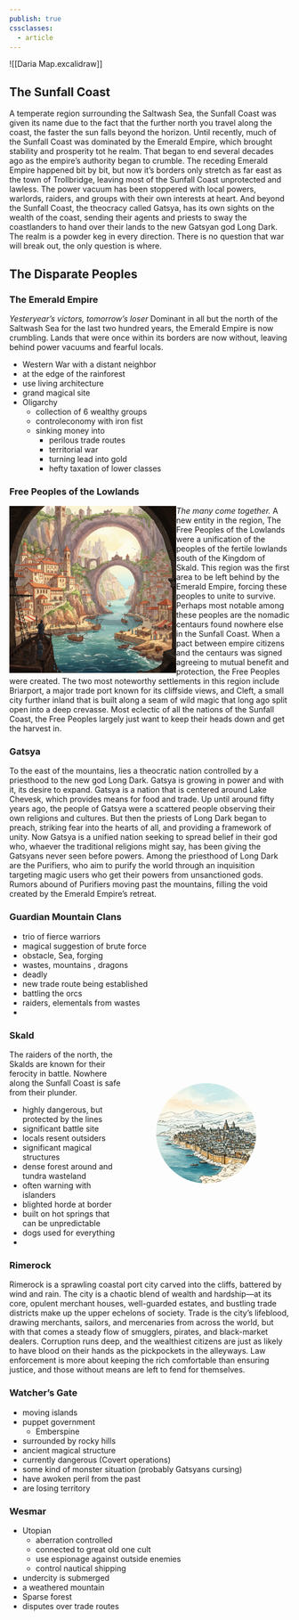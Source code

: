 ```yaml
---
publish: true
cssclasses:
  - article
---
```

![[Daria Map.excalidraw]]
## The Sunfall Coast
A temperate region surrounding the Saltwash Sea, the Sunfall Coast was given its name due to the fact that the further north you travel along the coast, the faster the sun falls beyond the horizon. Until recently, much of the Sunfall Coast was dominated by the Emerald Empire, which brought stability and prosperity tot he realm. That began to end several decades ago as the empire’s authority began to crumble.
The receding Emerald Empire happened bit by bit, but now it’s borders only stretch as far east as the town of Trollbridge, leaving most of the Sunfall Coast unprotected and lawless. The power vacuum has been stoppered with local powers, warlords, raiders, and groups with their own interests at heart. 
And beyond the Sunfall Coast, the theocracy called Gatsya, has its own sights on the wealth of the coast, sending their agents and priests to sway the coastlanders to hand over their lands to the new Gatsyan god Long Dark.
The realm is a powder keg in every direction. There is no question that war will break out, the only question is where.
## The Disparate Peoples
### The Emerald Empire
*Yesteryear’s victors, tomorrow’s loser*
Dominant in all but the north of the Saltwash Sea for the last two hundred years, the Emerald Empire is now crumbling. Lands that were once within its borders are now without, leaving behind power vacuums and fearful locals.
- Western War with a distant neighbor
- at the edge of the rainforest
- use living architecture
- grand magical site
- Oligarchy
	- collection of 6 wealthy groups
	- controleconomy with iron fist
	- sinking money into
		- perilous trade routes
		- territorial war
		- turning lead into gold
		- hefty taxation of lower classes
### Free Peoples of the Lowlands
*The many come together.*
<img src="media/places/Briarport.png" alt="Briarport" title="The City of Briarport" style="float:left;width:auto;height:300px;position:top;padding-right: 20px;">A new entity in the region, The Free Peoples of the Lowlands were a unification of the peoples of the fertile lowlands south of the Kingdom of Skald. This region was the first area to be left behind by the Emerald Empire, forcing these peoples to unite to survive.
Perhaps most notable among these peoples are the nomadic centaurs found nowhere else in the Sunfall Coast. When a pact between empire citizens and the centaurs was signed agreeing to mutual benefit and protection, the Free Peoples were created.
The two most noteworthy settlements in this region include Briarport, a major trade port known for its cliffside views, and Cleft, a small city further inland that is built along a seam of wild magic that long ago split open into a deep crevasse.
Most eclectic of all the nations of the Sunfall Coast, the Free Peoples largely just want to keep their heads down and get the harvest in. 
### Gatsya
To the east of the mountains, lies a theocratic nation controlled by a priesthood to the new god Long Dark. Gatsya is growing in power and with it, its desire to expand. Gatsya is a nation that is centered around Lake Chevesk, which provides means for food and trade. 
Up until around fifty years ago, the people of Gatsya were a scattered people observing their own religions and cultures. But then the priests of Long Dark began to preach, striking fear into the hearts of all, and providing a framework of unity. Now Gatsya is a unified nation seeking to spread belief in their god who, whaever the traditional religions might say, has been giving the Gatsyans never seen before powers.
Among the priesthood of Long Dark are the Purifiers, who aim to purify the world through an inquisition targeting magic users who get their powers from unsanctioned gods. Rumors abound of Purifiers moving past the mountains, filling the void created by the Emerald Empire’s retreat.
### Guardian Mountain Clans
- trio of fierce warriors
- magical suggestion of brute force
- obstacle, Sea, forging
- wastes, mountains , dragons
- deadly
- new trade route being established
- battling the orcs
- raiders, elementals from wastes
- 
### Skald 
<img src="media/places/Black Crag.png" alt="Black Crag" title="The City of Black Crag" style="float:right;width:auto;height:300px;position:top;clip-path:circle(30%);">The raiders of the north, the Skalds are known for their ferocity in battle. Nowhere along the Sunfall Coast is safe from their plunder.
- highly dangerous, but protected by the lines
- significant battle site
- locals resent outsiders
- significant magical structures
- dense forest around and tundra wasteland
- often warning with islanders
- blighted horde at border
- built on hot springs that can be unpredictable
- dogs used for everything
- 
### Rimerock
Rimerock is a sprawling coastal port city carved into the cliffs, battered by wind and rain. The city is a chaotic blend of wealth and hardship—at its core, opulent merchant houses, well-guarded estates, and bustling trade districts make up the upper echelons of society. 
Trade is the city’s lifeblood, drawing merchants, sailors, and mercenaries from across the world, but with that comes a steady flow of smugglers, pirates, and black-market dealers. Corruption runs deep, and the wealthiest citizens are just as likely to have blood on their hands as the pickpockets in the alleyways. Law enforcement is more about keeping the rich comfortable than ensuring justice, and those without means are left to fend for themselves.
### Watcher’s Gate
- moving islands
- puppet government
	- Emberspine
- surrounded by rocky hills
- ancient magical structure
- currently dangerous (Covert operations)
- some kind of monster situation (probably Gatsyans cursing)
- have awoken peril from the past
- are losing territory
### Wesmar
- Utopian
	- aberration controlled
	- connected to great old one cult
	- use espionage against outside enemies
	- control nautical shipping
- undercity is submerged
- a weathered mountain
- Sparse forest
- disputes over trade routes